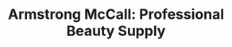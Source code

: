 ---
title: "Armstrong McCall: Professional Beauty Supply"
url: /austin/armstrong-mccall-professional-beauty-supply/
shop: beauty
---